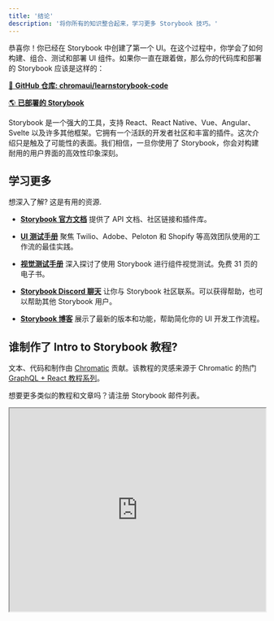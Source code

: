 ```yaml
---
title: '结论'
description: '将你所有的知识整合起来，学习更多 Storybook 技巧。'
---
```


恭喜你！你已经在 Storybook 中创建了第一个 UI。在这个过程中，你学会了如何构建、组合、测试和部署 UI 组件。如果你一直在跟着做，那么你的代码库和部署的 Storybook 应该是这样的：

[📕 **GitHub 仓库: chromaui/learnstorybook-code**](https://github.com/chromaui/learnstorybook-code)
<br/>

[🌎 **已部署的 Storybook**](https://master--5ccbe484c994280020b6d128.chromatic.com)

Storybook 是一个强大的工具，支持 React、React Native、Vue、Angular、Svelte 以及许多其他框架。它拥有一个活跃的开发者社区和丰富的插件。这次介绍只是触及了可能性的表面。我们相信，一旦你使用了 Storybook，你会对构建耐用的用户界面的高效性印象深刻。

## 学习更多

想深入了解? 这是有用的资源.

- [**Storybook 官方文档**](https://storybook.js.org/docs/get-started/install) 提供了 API 文档、社区链接和插件库。

- [**UI 测试手册**](https://storybook.js.org/blog/ui-testing-playbook/) 聚焦 Twilio、Adobe、Peloton 和 Shopify 等高效团队使用的工作流的最佳实践。

- [**视觉测试手册**](https://storybook.js.org/tutorials/visual-testing-handbook/) 深入探讨了使用 Storybook 进行组件视觉测试。免费 31 页的电子书。

- [**Storybook Discord 聊天**](https://discord.gg/UUt2PJb) 让你与 Storybook 社区联系。可以获得帮助，也可以帮助其他 Storybook 用户。

- [**Storybook 博客**](https://storybook.js.org/blog/) 展示了最新的版本和功能，帮助简化你的 UI 开发工作流程。

## 谁制作了 Intro to Storybook 教程?

文本、代码和制作由 [Chromatic](https://www.chromatic.com/?utm_source=storybook_website&utm_medium=link&utm_campaign=storybook) 贡献。该教程的灵感来源于 Chromatic 的热门 [GraphQL + React 教程系列](https://www.chromatic.com/blog/graphql-react-tutorial-part-1-6)。

想要更多类似的教程和文章吗？请注册 Storybook 邮件列表。

<iframe style="height:400px;width:100%;max-width:800px;margin:0px auto;" src="https://upscri.be/d42fc0?as_embed"></iframe>
